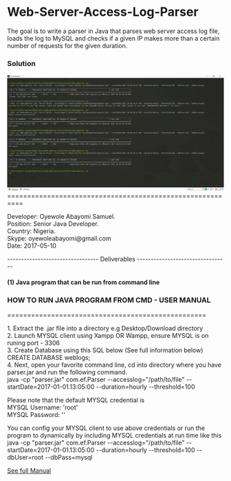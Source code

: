 # Web-Server-Access-Log-Parser
The goal is to write a parser in Java that parses web server access log file, loads the log to MySQL and checks if a given IP makes more than a certain number of requests for the given duration. 
<h3>Solution</h3>
<img src="https://github.com/samsoft00/Web-Server-Access-Log-Parser/blob/master/Parser/cmd_example.png" alt="Web Server Access Log Parser">
==========================================================
<p>Developer: Oyewole Abayomi Samuel.<br/>
Position: Senior Java Developer.<br/>
Country: Nigeria.<br/>
Skype: oyewoleabayomi@gmail.com<br/>
Date: 2017-05-10</p>
---------------------------------
Deliverables
---------------------------------

<h4>(1) Java program that can be run from command line</h4>
<h3>HOW TO RUN JAVA PROGRAM FROM CMD - USER MANUAL</h3>
==================================================

<p>1. Extract the .jar file into a directory e.g Desktop/Download directory<br/>
2. Launch MYSQL client using Xampp OR Wampp, ensure MYSQL is on runing port - 3306<br/>
3. Create Database using this SQL below (See full information below)<br/>
   CREATE DATABASE weblogs;<br/>
4. Next, open your favorite command line, cd into directory where you have parser.jar and run the following command.<br/>
   java -cp "parser.jar" com.ef.Parser --accesslog="/path/to/file" --startDate=2017-01-01.13:05:00 --duration=hourly --threshold=100<br/>
   
Please note that the default MYSQL credential is<br/>
MYSQL Username: 'root'<br/>
MYSQL Password: ''<br/>
</P>
<p>You can config your MYSQL client to use above credentials or run the program to dynamically by including MYSQL credentials at run time like this<br/>
java -cp "parser.jar" com.ef.Parser --accesslog="/path/to/file" --startDate=2017-01-01.13:05:00 --duration=hourly --threshold=100 --dbUser=root --dbPass=mysql</p>

<a href="https://github.com/samsoft00/Web-Server-Access-Log-Parser/blob/master/Parser/readme.txt">See full Manual</a>